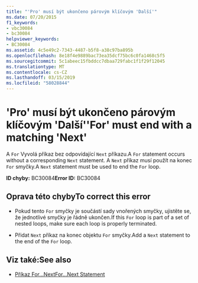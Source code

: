 ```yaml
---
title: "'Pro' musí být ukončeno párovým klíčovým 'Další'"
ms.date: 07/20/2015
f1_keywords:
- vbc30084
- bc30084
helpviewer_keywords:
- BC30084
ms.assetid: 4c5e49c2-7343-4487-b5f8-a38c97ba895b
ms.openlocfilehash: 8e18f4e9889bac73ea35dcf75bc6c0fa1468c5f5
ms.sourcegitcommit: 5c1abeec15fbddcc7dbaa729fabc1f1f29f12045
ms.translationtype: MT
ms.contentlocale: cs-CZ
ms.lasthandoff: 03/15/2019
ms.locfileid: "58028844"
---
```

# <a name="for-must-end-with-a-matching-next"></a><span data-ttu-id="a5fa5-102">'Pro' musí být ukončeno párovým klíčovým 'Další'</span><span class="sxs-lookup"><span data-stu-id="a5fa5-102">'For' must end with a matching 'Next'</span></span>
<span data-ttu-id="a5fa5-103">A `For` Vyvolá příkaz bez odpovídající `Next` příkazu.</span><span class="sxs-lookup"><span data-stu-id="a5fa5-103">A `For` statement occurs without a corresponding `Next` statement.</span></span> <span data-ttu-id="a5fa5-104">A `Next` příkaz musí použít na konec `For` smyčky.</span><span class="sxs-lookup"><span data-stu-id="a5fa5-104">A `Next` statement must be used to end the `For` loop.</span></span>  
  
 <span data-ttu-id="a5fa5-105">**ID chyby:** BC30084</span><span class="sxs-lookup"><span data-stu-id="a5fa5-105">**Error ID:** BC30084</span></span>  
  
## <a name="to-correct-this-error"></a><span data-ttu-id="a5fa5-106">Oprava této chyby</span><span class="sxs-lookup"><span data-stu-id="a5fa5-106">To correct this error</span></span>  
  
-   <span data-ttu-id="a5fa5-107">Pokud tento `For` smyčky je součástí sady vnořených smyčky, ujistěte se, že jednotlivé smyčky je řádně ukončen.</span><span class="sxs-lookup"><span data-stu-id="a5fa5-107">If this `For` loop is part of a set of nested loops, make sure each loop is properly terminated.</span></span>  
  
-   <span data-ttu-id="a5fa5-108">Přidat `Next` příkaz na konec objektu `For` smyčky.</span><span class="sxs-lookup"><span data-stu-id="a5fa5-108">Add a `Next` statement to the end of the `For` loop.</span></span>  
  
## <a name="see-also"></a><span data-ttu-id="a5fa5-109">Viz také:</span><span class="sxs-lookup"><span data-stu-id="a5fa5-109">See also</span></span>

- [<span data-ttu-id="a5fa5-110">Příkaz For...Next</span><span class="sxs-lookup"><span data-stu-id="a5fa5-110">For...Next Statement</span></span>](../../visual-basic/language-reference/statements/for-next-statement.md)
